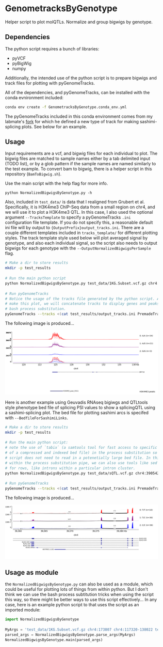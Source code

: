 # GenometracksByGenotype
Helper script to plot molQTLs. Normalize and group bigwigs by genotype.

## Dependencies
The python script requires a bunch of libraries:
- pyVCF
- pyBigWig
- numpy

Additionally, the intended use of the python script is to prepare bigwigs and track files for plotting with pyGenomeTracks.

All of the dependencies, and pyGenomeTracks, can be installed with the conda evnironment included:

```bash
conda env create -f GenometracksByGenotype.conda_env.yml
```

The pyGenomeTracks included in this conda environment comes from my labmate's
[fork](https://github.com/Zepeng-Mu/pyGenomeTracks) for which he defined a new
type of track for making sashimi-splicing plots. See below for an example.

## Usage

Input requirements are a vcf, and bigwig files for each individual to plot. The bigwig files are matched to sample names either by a tab delimited input (TODO list), or by a glob pattern if the sample names are named similarly to the test example. To convert bam to bigwig, there is a helper script in this repository (`BamToBigwig.sh`).

Use the main script with the help flag for more info.

```
python NormalizedBigwigsByGenotype.py -h
```

Also, included in `test_data/` is data that I realigned from Grubert et al. Specifically, it is H3K4me3 ChIP-Seq data from a small region on chr4, and we will use it to plot a H3K4me3 QTL. In this case, I also used the optional argument `--TracksTemplate` to specify a pyGenomeTracks `.ini` configuration file template. If you do not specify this, a reasonable default ini file will by output to `{OutputPrefix}output_tracks.ini`. There are a couple different templates included in `tracks_template/` for different plotting styles. The track template style used below will plot averaged signal by genotype, and also each individual signal, so the script also needs to output bigwigs for each genotype with the `--OutputNormalizedBigwigsPerSample` flag.

```bash
# Make a dir to store results
mkdir -p test_results

# Run the main python script
python NormalizedBigwigsByGenotype.py test_data/1KG.Subset.vcf.gz chr4:173807 chr4:117320-138022 "test_data/bigwigs/*" --Normalization None --BigwigListType GlobPattern --OutputPrefix test_results/ --TracksTemplate tracks_templates/CoveragePerIndAndAverage.ini --OutputNormalizedBigwigsPerSample

# Run pyGenomeTracks
# Notice the usage of the tracks file generated by the python script. Also, to
# make this plot, we will concatenate tracks to display genes and peaks with
# bash process substitution.
pyGenomeTracks --tracks <(cat test_results/output_tracks.ini PremadeTracks/genes.hg38.ini test_data/GruberH3K4me3.tracks.ini) --out test_results/test.png --region chr4:118,320-138,022
```

The following image is produced...

![Example plot](images/test.png)

Here is another example using Geuvadis RNAseq bigiwgs and QTLtools style phenotype bed
file of splicing PSI values to show a splicingQTL using a sashimi-splicing
plot.  The bed file for plotting sashimi arcs is specifed with
`--BedfileForSashimiLinks`.

```bash
# Make a dir to store results
mkdir -p test_results

# Run the main python script:
# note the use of `tabix` (a samtools tool for fast access to specific region
# of a compressed and indexed bed file) in the process substitution so that the
# script does not need to read in a potenetially large bed file. In this case,
# within the process substitution pipe, we can also use tools like sed to filter
# for rows, like introns within a particular intron cluster.
python NormalizedBigwigsByGenotype.py test_data/sQTL.vcf.gz chr4:39054234 chr4:39,058,957-39,083,297  "test_data/RNASeqSubset_bigwigs/*.bw" --Normalization None --BigwigListType GlobPattern  --OutputPrefix test_results/  --OutputNormalizedBigwigsPerSample --BedfileForSashimiLinks <(tabix -h test_data/Splicing_test.PSI.bed.gz chr4:39,058,957-39,083,297 | sed -n '1p;/clu_10051/p')

# Run pyGenomeTracks
pyGenomeTracks --tracks <(cat test_results/output_tracks.ini PremadeTracks/transcripts.hg38.ini) --out test_results/test_splicing.png --region chr4:39,058,957-39,083,297
```
The following image is produced...

![Sashimi_example](images/test_splicing.png)

## Usage as module
the `NormalizedBigwigsByGenotype.py` can also be used as a module, which could be useful for plotting lots of things from within python. But I don't think we can use the bash process subtitution tricks when using the script this way, so there might be better ways to use this script effectively... In any case, here is an example python script to that uses the script as an imported module:

```python
import NormalizedBigwigsByGenotype

MyArgs = 'test_data/1KG.Subset.vcf.gz chr4:173807 chr4:117320-138022 test_data/bigwigs/*.bw --Normalization None --BigwigListType GlobPattern --OutputPrefix test_results/ --TracksTemplate tracks_templates/tracks.ini.template3.txt --OutputNormalizedBigwigsPerSample'.split(' ')
parsed_args = NormalizedBigwigsByGenotype.parse_args(MyArgs)
NormalizedBigwigsByGenotype.main(parsed_args)
```
